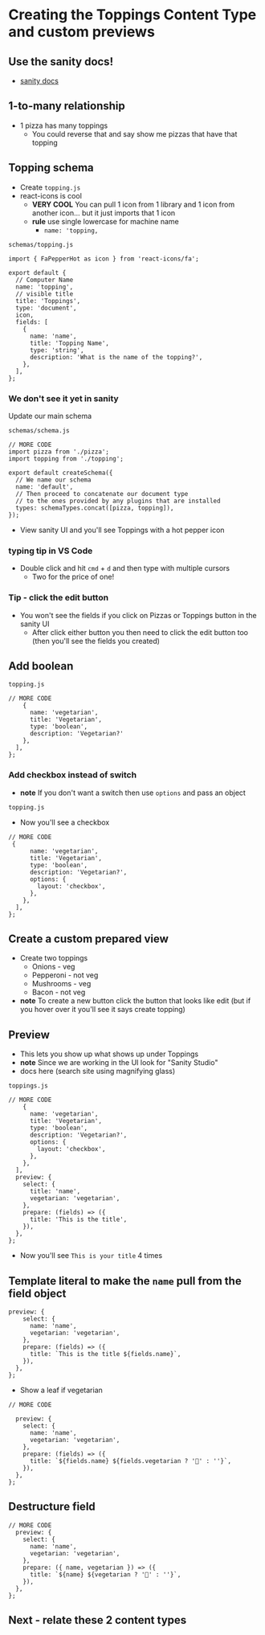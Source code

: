 # Creating the Toppings Content Type and custom previews
## Use the sanity docs!
* [sanity docs](https://www.sanity.io/docs)

## 1-to-many relationship
* 1 pizza has many toppings
    - You could reverse that and say show me pizzas that have that topping

## Topping schema
* Create `topping.js`
* react-icons is cool
    - **VERY COOL** You can pull 1 icon from 1 library and 1 icon from another icon... but it just imports that 1 icon
    - **rule** use single lowercase for machine name
        + `name: 'topping,`

`schemas/topping.js`

```
import { FaPepperHot as icon } from 'react-icons/fa';

export default {
  // Computer Name
  name: 'topping',
  // visible title
  title: 'Toppings',
  type: 'document',
  icon,
  fields: [
    {
      name: 'name',
      title: 'Topping Name',
      type: 'string',
      description: 'What is the name of the topping?',
    },
  ],
};
```

### We don't see it yet in sanity
Update our main schema

`schemas/schema.js`

```
// MORE CODE
import pizza from './pizza';
import topping from './topping';

export default createSchema({
  // We name our schema
  name: 'default',
  // Then proceed to concatenate our document type
  // to the ones provided by any plugins that are installed
  types: schemaTypes.concat([pizza, topping]),
});
```

* View sanity UI and you'll see Toppings with a hot pepper icon

### typing tip in VS Code
* Double click and hit `cmd` + `d` and then type with multiple cursors
    - Two for the price of one!

### Tip - click the edit button
* You won't see the fields if you click on Pizzas or Toppings button in the sanity UI
    - After click either button you then need to click the edit button too (then you'll see the fields you created)

## Add boolean
`topping.js`

```
// MORE CODE
    {
      name: 'vegetarian',
      title: 'Vegetarian',
      type: 'boolean',
      description: 'Vegetarian?'
    },
  ],
};

```

### Add checkbox instead of switch
* **note** If you don't want a switch then use `options` and pass an object

`topping.js`

* Now you'll see a checkbox

```
// MORE CODE
 {
      name: 'vegetarian',
      title: 'Vegetarian',
      type: 'boolean',
      description: 'Vegetarian?',
      options: {
        layout: 'checkbox',
      },
    },
  ],
};
```

## Create a custom prepared view
* Create two toppings
    - Onions - veg
    - Pepperoni - not veg
    - Mushrooms - veg
    - Bacon - not veg
* **note** To create a new button click the button that looks like edit (but if you hover over it you'll see it says create topping)

## Preview
* This lets you show up what shows up under Toppings
* **note** Since we are working in the UI look for "Sanity Studio"
* docs here (search site using magnifying glass)

`toppings.js`

```
// MORE CODE
    {
      name: 'vegetarian',
      title: 'Vegetarian',
      type: 'boolean',
      description: 'Vegetarian?',
      options: {
        layout: 'checkbox',
      },
    },
  ],
  preview: {
    select: {
      title: 'name',
      vegetarian: 'vegetarian',
    },
    prepare: (fields) => ({
      title: 'This is the title',
    }),
  },
};
```

* Now you'll see `This is your title` 4 times

## Template literal to make the `name` pull from the field object

```
preview: {
    select: {
      name: 'name',
      vegetarian: 'vegetarian',
    },
    prepare: (fields) => ({
      title: `This is the title ${fields.name}`,
    }),
  },
};
```

* Show a leaf if vegetarian

```
// MORE CODE

  preview: {
    select: {
      name: 'name',
      vegetarian: 'vegetarian',
    },
    prepare: (fields) => ({
      title: `${fields.name} ${fields.vegetarian ? '🌱' : ''}`,
    }),
  },
};
```

## Destructure field
```
// MORE CODE
  preview: {
    select: {
      name: 'name',
      vegetarian: 'vegetarian',
    },
    prepare: ({ name, vegetarian }) => ({
      title: `${name} ${vegetarian ? '🌱' : ''}`,
    }),
  },
};
```

## Next - relate these 2 content types
